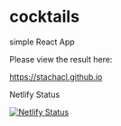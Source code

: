 # cocktails
simple React App

Please view the result here:

https://stachacl.github.io


Netlify Status

[![Netlify Status](https://api.netlify.com/api/v1/badges/c0e0e55c-e8fc-4013-b1b3-9f9d1cc8f302/deploy-status)](https://app.netlify.com/sites/stacha-cocktails/deploys)
